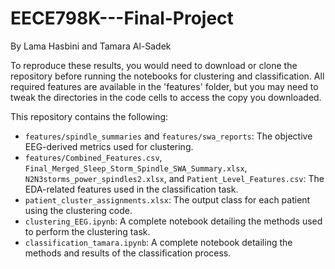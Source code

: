 # EECE798K---Final-Project
By Lama Hasbini and Tamara Al-Sadek

To reproduce these results, you would need to download or clone the repository before running the notebooks for clustering and classification. All required features are available in the 'features' folder, but you may need to tweak the directories in the code cells to access the copy you downloaded.

This repository contains the following:
- `features/spindle_summaries` and `features/swa_reports`: The objective EEG-derived metrics used for clustering.
- `features/Combined_Features.csv`, `Final_Merged_Sleep_Storm_Spindle_SWA_Summary.xlsx`, `N2N3storms_power_spindles2.xlsx`, and `Patient_Level_Features.csv`: The EDA-related features used in the classification task.
- `patient_cluster_assignments.xlsx`: The output class for each patient using the clustering code.
- `clustering_EEG.ipynb`: A complete notebook detailing the methods used to perform the clustering task.
- `classification_tamara.ipynb`: A complete notebook detailing the methods and results of the classification process.
